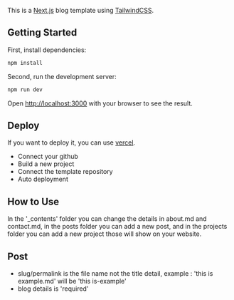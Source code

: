 This is a [Next.js](https://nextjs.org/) blog template using [TailwindCSS](https://tailwindcss.com/).

## Getting Started

First, install dependencies:

```bash
npm install
```

Second, run the development server:

```bash
npm run dev
```

Open [http://localhost:3000](http://localhost:3000) with your browser to see the result.

## Deploy

If you want to deploy it, you can use [vercel](https://vercel.com/).

- Connect your github
- Build a new project
- Connect the template repository
- Auto deployment

## How to Use

In the '\_contents' folder you can change the details in about.md and contact.md, in the posts folder you can add a new post, and in the projects folder you can add a new project those will show on your website.

## Post

- slug/permalink is the file name not the title detail, example : 'this is example.md' will be 'this is-example'
- blog details is 'required'
